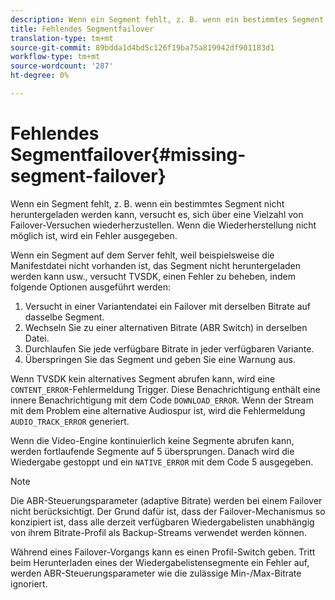```yaml
---
description: Wenn ein Segment fehlt, z. B. wenn ein bestimmtes Segment nicht heruntergeladen werden kann, versucht es, sich über eine Vielzahl von Failover-Versuchen wiederherzustellen. Wenn die Wiederherstellung nicht möglich ist, wird ein Fehler ausgegeben.
title: Fehlendes Segmentfailover
translation-type: tm+mt
source-git-commit: 89bdda1d4bd5c126f19ba75a819942df901183d1
workflow-type: tm+mt
source-wordcount: '287'
ht-degree: 0%

---
```



# Fehlendes Segmentfailover{#missing-segment-failover}

Wenn ein Segment fehlt, z. B. wenn ein bestimmtes Segment nicht heruntergeladen werden kann, versucht es, sich über eine Vielzahl von Failover-Versuchen wiederherzustellen. Wenn die Wiederherstellung nicht möglich ist, wird ein Fehler ausgegeben.

Wenn ein Segment auf dem Server fehlt, weil beispielsweise die Manifestdatei nicht vorhanden ist, das Segment nicht heruntergeladen werden kann usw., versucht TVSDK, einen Fehler zu beheben, indem folgende Optionen ausgeführt werden:

1. Versucht in einer Variantendatei ein Failover mit derselben Bitrate auf dasselbe Segment.
1. Wechseln Sie zu einer alternativen Bitrate (ABR Switch) in derselben Datei.
1. Durchlaufen Sie jede verfügbare Bitrate in jeder verfügbaren Variante.
1. Überspringen Sie das Segment und geben Sie eine Warnung aus.

Wenn TVSDK kein alternatives Segment abrufen kann, wird eine `CONTENT_ERROR`-Fehlermeldung Trigger. Diese Benachrichtigung enthält eine innere Benachrichtigung mit dem Code `DOWNLOAD_ERROR`. Wenn der Stream mit dem Problem eine alternative Audiospur ist, wird die Fehlermeldung `AUDIO_TRACK_ERROR` generiert.

Wenn die Video-Engine kontinuierlich keine Segmente abrufen kann, werden fortlaufende Segmente auf 5 übersprungen. Danach wird die Wiedergabe gestoppt und ein `NATIVE_ERROR` mit dem Code 5 ausgegeben.

>[!NOTE]
>
>Die ABR-Steuerungsparameter (adaptive Bitrate) werden bei einem Failover nicht berücksichtigt. Der Grund dafür ist, dass der Failover-Mechanismus so konzipiert ist, dass alle derzeit verfügbaren Wiedergabelisten unabhängig von ihrem Bitrate-Profil als Backup-Streams verwendet werden können.
>
>Während eines Failover-Vorgangs kann es einen Profil-Switch geben. Tritt beim Herunterladen eines der Wiedergabelistensegmente ein Fehler auf, werden ABR-Steuerungsparameter wie die zulässige Min-/Max-Bitrate ignoriert.

